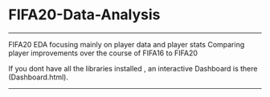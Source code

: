 # FIFA20-Data-Analysis
---

FIFA20 EDA focusing mainly on player data and player stats 
Comparing player improvements over the course of FIFA16 to FIFA20

If you dont have all the libraries installed , an interactive Dashboard is there (Dashboard.html).

---
